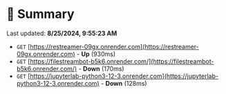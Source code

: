 # 📖 Summary
Last updated: **8/25/2024, 9:55:23 AM**

- `GET` [https://restreamer-09gx.onrender.com](https://restreamer-09gx.onrender.com) - **Up** (930ms)
- `GET` [https://filestreambot-b5k6.onrender.com/](https://filestreambot-b5k6.onrender.com/) - **Down** (170ms)
- `GET` [https://jupyterlab-python3-12-3.onrender.com](https://jupyterlab-python3-12-3.onrender.com) - **Down** (128ms)
